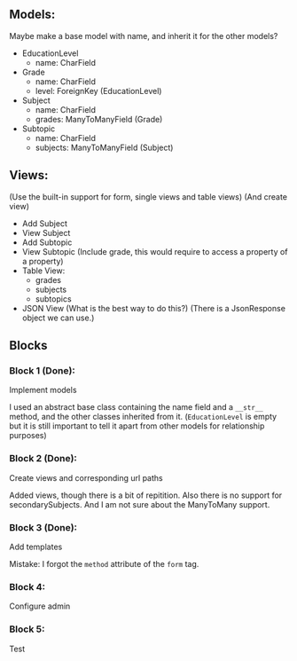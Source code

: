 ## Models:
Maybe make a base model with name, and inherit it for the other models?
- EducationLevel
  - name: CharField
- Grade
  - name: CharField
  - level: ForeignKey (EducationLevel)
- Subject
  - name: CharField
  - grades: ManyToManyField (Grade)
- Subtopic
  - name: CharField
  - subjects: ManyToManyField (Subject)

## Views:
(Use the built-in support for form, single views and table views) (And create view)
- Add Subject
- View Subject
- Add Subtopic
- View Subtopic (Include grade, this would require to access a property of a property)
- Table View:
  - grades
  - subjects
  - subtopics
- JSON View (What is the best way to do this?) (There is a JsonResponse object we can use.)

## Blocks

### Block 1 (Done):
Implement models

I used an abstract base class containing the name field and a `__str__` method, and the other classes inherited from it. (`EducationLevel` is empty but it is still important to tell it apart from other models for relationship purposes)

### Block 2 (Done):
Create views and corresponding url paths

Added views, though there is a bit of repitition.
Also there is no support for secondarySubjects.
And I am not sure about the ManyToMany support.

### Block 3 (Done):
Add templates

Mistake: I forgot the `method` attribute of the `form` tag.

### Block 4:
Configure admin

### Block 5:
Test